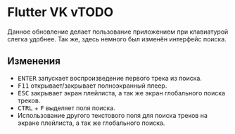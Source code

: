 <!-- markdownlint-disable MD033 -->

# Flutter VK vTODO

Данное обновление делает пользование приложением при клавиатурой слегка удобнее. Так же, здесь немного был изменён интерфейс поиска.

## Изменения

- <kbd>ENTER</kbd> запускает воспроизведение первого трека из поиска.
- <kbd>F11</kbd> открывает/закрывает полноэкранный плеер.
- <kbd>ESC</kbd> закрывает экран плейлиста, а так же экран глобального поиска треков.
- <kbd>CTRL</kbd> + <kbd>F</kbd> выделяет поля поиска.
- Использование другого текстового поля для поиска треков на экране плейлиста, а так же глобального поиска.

<!-- Изменения с других Pre-release версий, которые должны быть отображены в non-pre версии: -->

<!--
- Экспериментальная система кэширования треков, благодаря которой треки не загружаются по несколько раз, экономя интернет траффик. В данный момент, данная система работает лишь с «лайкнутыми» треками. Учтите, что ввиду особенностей работы Android, кэш треков может очищаться в некоторых случаях. В будущем, кэш треков будет работать совершенно по-иному.
- Кнопки для переключения разделов музыки (например, «Ваша музыка», «Ваши плейлисты» и прочие) теперь расположены в самом низу в мобильном интерфейсе.
- Отображение анимации загрузки на изображении трека.
- Теперь мини-плеер снизу при мобильном интерфейсе имеет равное, по сравнению с остальным интерфейсом расстояние слева и справа. Теперь плеер словно находится на одном и том же уровне что и остальной интерфейс.
- Фикс обрезки текста на мини-плеере в мобильном интерфейсе.
- Интерфейс теперь слегка меньше "глючит" при переключении между треками на Windows.
- Убрал эффект "свечения" на экране с информацией о треке.
- Разделы по типу «Ваши плейлисты», «Плейлисты для Вас» теперь не "обрезаются" справа и слева.
- Фикс цветов у кнопки для запуска плейлиста во время загрузки.
- Небольшое скругление, видное при наведении на плейлистах.
- Избавление от лишнего `Divider` и `SizedBox` на главном экране на последнем месте.
- Небольшие изменения блока "Как пусто" при включённых разделах музыки.
- Временно избавился от `IsolatedAudioHandler`.
- Пометил `AppLogger`'ы как `static`, благодаря чему больше виджетов стали `const`-виджетами.
- Избавился от лишнего `Hero` для плейлистов, который по-итогу не работал, и лишь вызывал ошибки при открытии полноэкранного плеера. -->
